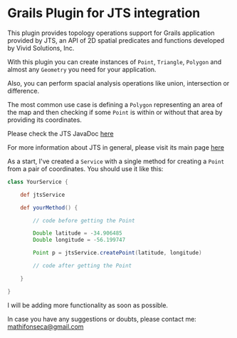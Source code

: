 Grails Plugin for JTS integration
==========

This plugin provides topology operations support for Grails application provided by JTS, an API of 2D spatial predicates and functions developed by Vivid Solutions, Inc.

With this plugin you can create instances of `Point`, `Triangle`, `Polygon` and almost any `Geometry` you need for your application.

Also, you can perform spacial analysis operations like union, intersection or difference.

The most common use case is defining a `Polygon` representing an area of the map and then checking if some `Point` is within or without that area by providing its coordinates.

Please check the JTS JavaDoc [here](http://www.vividsolutions.com/jts/javadoc/index.html)

For more information about JTS in general, please visit its main page [here](http://www.vividsolutions.com/jts/JTSHome.htm)

As a start, I've created a `Service` with a single method for creating a `Point` from a pair of coordinates. You should use it like this:

```groovy
class YourService {

	def jtsService

	def yourMethod() {

		// code before getting the Point

		Double latitude = -34.906485
    	Double longitude = -56.199747

    	Point p = jtsService.createPoint(latitude, longitude)

		// code after getting the Point

	}

}
```

I will be adding more functionality as soon as possible.

In case you have any suggestions or doubts, please contact me: <mathifonseca@gmail.com>
